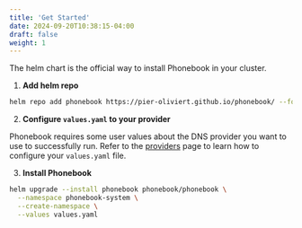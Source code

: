 ```yaml
---
title: 'Get Started'
date: 2024-09-20T10:38:15-04:00
draft: false
weight: 1
---
```


The helm chart is the official way to install Phonebook in your cluster.

1. **Add helm repo**

```sh
helm repo add phonebook https://pier-oliviert.github.io/phonebook/ --force-update
```

2. **Configure `values.yaml` to your provider**

Phonebook requires some user values about the DNS provider you want to use to successfully run. Refer to the [providers](/providers) page to learn how to configure your `values.yaml` file.

3. **Install Phonebook**
```sh
helm upgrade --install phonebook phonebook/phonebook \
  --namespace phonebook-system \
  --create-namespace \
  --values values.yaml
```

